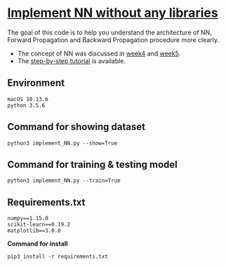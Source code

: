 # [Implement NN without any libraries]()
The goal of this code is to help you understand the architecture of NN, Forward Propagation and Backward Propagation procedure more clearly.

* The concept of NN was discussed in [week4](https://medium.com/@qempsil0914/courseras-machine-learning-notes-week4-non-linear-hypothesis-and-artificial-neural-network-a3c4bbdecb41) and [week5](https://medium.com/@qempsil0914/courseras-machine-learning-notes-week5-neural-network-lost-function-forward-and-backward-8b293401e4dc). 
* The [step-by-step tutorial](https://medium.com/@qempsil0914/implement-neural-network-without-using-deep-learning-libraries-step-by-step-tutorial-python3-e2aa4e5766d1) is available.

## Environment
```
macOS 10.13.6
python 3.5.6
```

## Command for showing dataset
```
python3 implement_NN.py --show=True
```

## Command for training & testing model
```
python3 implement_NN.py --train=True
```

## Requirements.txt
```
numpy==1.15.0
scikit-learn==0.19.2
matplotlib==3.0.0
```

**Command for install**
```
pip3 install -r requirements.txt
```
